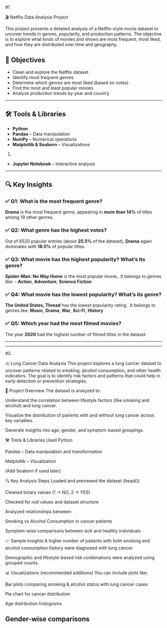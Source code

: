 #1  

🎬 Netflix Data Analysis Project

This project presents a detailed analysis of a Netflix-style movie dataset to uncover trends in genres, popularity, and production patterns. The objective is to explore what kinds of movies and shows are most frequent, most liked, and how they are distributed over time and geography.


## 🎯 Objectives

- Clean and explore the Netflix dataset
- Identify most frequent genres
- Determine which genres are most liked (based on votes)
- Find the most and least popular movies
- Analyze production trends by year and country

---

## 🛠️ Tools & Libraries

- **Python**
- **Pandas** – Data manipulation
- **NumPy** – Numerical operations
- **Matplotlib & Seaborn** – Visualizations
1.

  - **Jupyter Notebook** – Interactive analysis

---

## 🔍 Key Insights

### ✅ Q1: What is the most frequent genre?
**Drama** is the most frequent genre, appearing in **more than 14%** of titles among 19 other genres.

### ✅ Q2: What genre has the highest votes?
Out of 6520 popular entries (about **25.5%** of the dataset), **Drama** again dominates with **18.5%** of popular titles.

### ✅ Q3: What movie has the highest popularity? What’s its genre?
**Spider-Man: No Way Home** is the most popular movie, 
.It belongs to genres like: - **Action**, **Adventure**, **Science Fiction**

### ✅ Q4: What movie has the lowest popularity? What’s its genre?
**The United States, Thread** has the lowest popularity rating. 
.It belongs to genres like: **Music**, **Drama**, **War**, **Sci-Fi**, **History**

### ✅ Q5: Which year had the most filmed movies?
The year **2020** had the highest number of filmed titles in the dataset.

---


-----------------------------------------------------------------------------------------------------------------------------------------------------------------------------------------------------------------

#2. 

🫁 Lung Cancer Data Analysis
This project explores a lung cancer dataset to uncover patterns related to smoking, alcohol consumption, and other health indicators. The goal is to identify risk factors and patterns that could help in early detection or prevention strategies.

📌 Project Overview
The dataset is analyzed to:

Understand the correlation between lifestyle factors (like smoking and alcohol) and lung cancer.

Visualize the distribution of patients with and without lung cancer across key variables.

Generate insights into age, gender, and symptom-based groupings.


🛠️ Tools & Libraries Used
Python

Pandas – Data manipulation and transformation

Matplotlib – Visualization

(Add Seaborn if used later)

🔍 Key Analysis Steps
Loaded and previewed the dataset (head())

Cleaned binary values (1 → NO, 2 → YES)

Checked for null values and dataset structure

Analyzed relationships between:

Smoking vs Alcohol Consumption in cancer patients

Symptom-wise comparisons between sick and healthy individuals

📈 Sample Insights
A higher number of patients with both smoking and alcohol consumption history were diagnosed with lung cancer.

Demographic and lifestyle-based risk combinations were analyzed using grouped counts.

📊 Visualizations (recommended additions)
You can include plots like:

Bar plots comparing smoking & alcohol status with lung cancer cases

Pie chart for cancer distribution

Age distribution histograms

Gender-wise comparisons
-----------------------------------------------------------------------------------------------------------------------------------------------------------------------------------------------------------------
